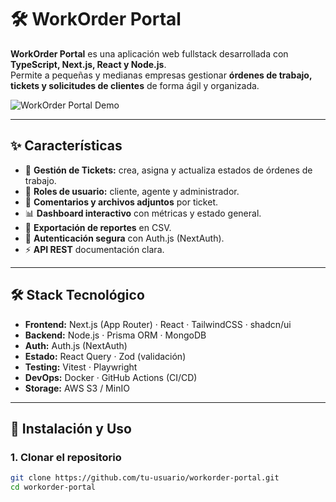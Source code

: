 # 🛠️ WorkOrder Portal

**WorkOrder Portal** es una aplicación web fullstack desarrollada con **TypeScript, Next.js, React y Node.js**.  
Permite a pequeñas y medianas empresas gestionar **órdenes de trabajo, tickets y solicitudes de clientes** de forma ágil y organizada.

![WorkOrder Portal Demo](https://via.placeholder.com/1000x400.png?text=WorkOrder+Portal+Demo)

---

## ✨ Características

- 📌 **Gestión de Tickets:** crea, asigna y actualiza estados de órdenes de trabajo.  
- 👥 **Roles de usuario:** cliente, agente y administrador.  
- 💬 **Comentarios y archivos adjuntos** por ticket.  
- 📊 **Dashboard interactivo** con métricas y estado general.  
- 📂 **Exportación de reportes** en CSV.  
- 🔑 **Autenticación segura** con Auth.js (NextAuth).  
- ⚡ **API REST** documentación clara.  

---

## 🛠️ Stack Tecnológico

- **Frontend:** Next.js (App Router) · React · TailwindCSS · shadcn/ui  
- **Backend:** Node.js · Prisma ORM · MongoDB  
- **Auth:** Auth.js (NextAuth)  
- **Estado:** React Query · Zod (validación)  
- **Testing:** Vitest · Playwright  
- **DevOps:** Docker · GitHub Actions (CI/CD)  
- **Storage:** AWS S3 / MinIO  

---

## 🚀 Instalación y Uso

### 1. Clonar el repositorio
```bash
git clone https://github.com/tu-usuario/workorder-portal.git
cd workorder-portal
